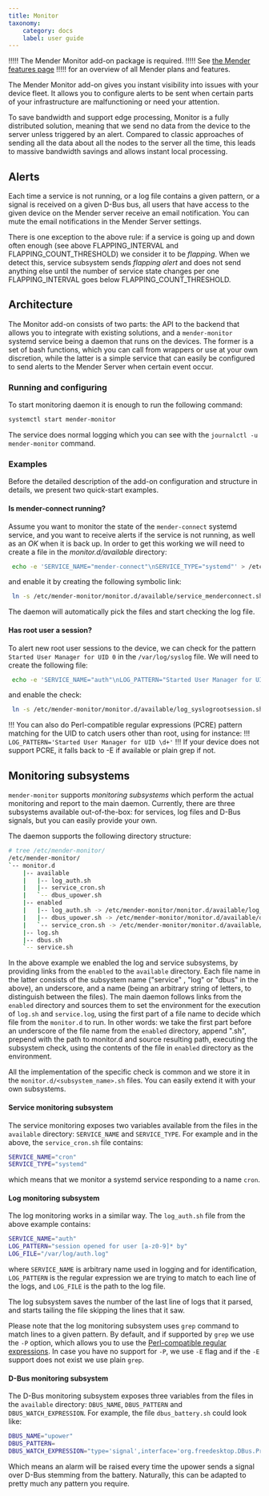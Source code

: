 ```yaml
---
title: Monitor
taxonomy:
    category: docs
    label: user guide
---
```


!!!!! The Mender Monitor add-on package is required.
!!!!! See [the Mender features page](https://mender.io/plans/features?target=_blank)
!!!!! for an overview of all Mender plans and features.

The Mender Monitor add-on gives you instant visibility into issues
with your device fleet. It allows you to configure alerts to be sent when certain
parts of your infrastructure are malfunctioning
or need your attention.

To save bandwidth and support edge processing, Monitor is a fully
distributed solution, meaning that we send no data from the device
to the server unless triggered by an alert. Compared to classic approaches
of sending all the data about all the nodes to the server all the time,
this leads to massive bandwidth savings and allows instant local processing.

## Alerts

Each time a service is not running, or a log file contains a given pattern, or a
signal is received on a given D-Bus bus, all users that have access to the given
device on the Mender server receive an email notification. You can mute the
email notifications in the Mender Server settings.

There is one exception to the above rule: if a service is going 
up and down often enough (see above FLAPPING_INTERVAL and FLAPPING_COUNT_THRESHOLD)
we consider it to be _flapping_. When we detect this, service subsystem sends
_flapping alert_ and does not send anything else until the number of service
state changes per one FLAPPING_INTERVAL goes below FLAPPING_COUNT_THRESHOLD.

## Architecture
The Monitor add-on consists of two parts: the API to the backend that allows
you to integrate with existing solutions, and a `mender-monitor`
systemd service being a daemon that runs on the devices.
The former is a set of bash functions, which you can call 
from wrappers or use at your own discretion, while the latter
is a simple service that can easily be configured to send alerts
to the Mender Server when certain event occur.

### Running and configuring
To start monitoring daemon it is enough to run the following
command:
```bash
systemctl start mender-monitor
```
The service does normal logging which you can see with the `journalctl -u mender-monitor`
command.

### Examples
Before the detailed description of the add-on configuration and structure
in details, we present two quick-start examples.

#### Is mender-connect running?
Assume you want to monitor the state of the `mender-connect` systemd service,
and you want to receive alerts if the service is not running,
as well as an _OK_ when it is back up. In order to get this
working we will need to create a file in the _monitor.d/available_
directory:

```bash
 echo -e 'SERVICE_NAME="mender-connect"\nSERVICE_TYPE="systemd"' > /etc/mender-monitor/monitor.d/available/service_menderconnect.sh
```
 
and enable it by creating the following symbolic link:

```bash
 ln -s /etc/mender-monitor/monitor.d/available/service_menderconnect.sh /etc/mender-monitor/monitor.d/enabled/service_menderconnect.sh
```

The daemon will automatically pick the files and start checking the log file.


#### Has root user a session?
To alert new root user sessions to the device, we can check for the pattern
`Started User Manager for UID 0` in the `/var/log/syslog` file.
We will need to create the following file:

```bash
 echo -e 'SERVICE_NAME="auth"\nLOG_PATTERN="Started User Manager for UID 0"\nLOG_FILE="/var/log/syslog"' > /etc/mender-monitor/monitor.d/available/log_syslogrootsession.sh
```

and enable the check:

```bash
 ln -s /etc/mender-monitor/monitor.d/available/log_syslogrootsession.sh /etc/mender-monitor/monitor.d/enabled/log_syslogrootsession.sh
```

!!! You can also do Perl-compatible regular expressions (PCRE) pattern matching for the UID to catch users other than root, using for instance:
!!! `LOG_PATTERN='Started User Manager for UID \d+'`
!!! If your device does not support PCRE, it falls back to -E if available or plain grep if not.

## Monitoring subsystems

`mender-monitor` supports _monitoring subsystems_ which perform the actual
monitoring and report to the main daemon. Currently, there are three subsystems
available out-of-the-box: for services, log files and D-Bus signals, but you can
easily provide your own.

The daemon supports the following directory structure:
```bash
# tree /etc/mender-monitor/
/etc/mender-monitor/
`-- monitor.d
    |-- available
    |   |-- log_auth.sh
    |   |-- service_cron.sh
    |   `-- dbus_upower.sh
    |-- enabled
    |   |-- log_auth.sh -> /etc/mender-monitor/monitor.d/available/log_auth.sh
    |   |-- dbus_upower.sh -> /etc/mender-monitor/monitor.d/available/dbus_upower.sh
    |   `-- service_cron.sh -> /etc/mender-monitor/monitor.d/available/service_cron.sh
    |-- log.sh
    |-- dbus.sh
    `-- service.sh

```
In the above example we enabled the log and service subsystems,
by providing links from the `enabled` to the `available` directory.
Each file name in the latter consists of the subsystem name ("service"
, "log" or "dbus" in the above), an underscore, and a name (being an arbitrary
string of letters, to distinguish between the files). The main daemon
follows links from the `enabled` directory and sources them to set
the environment for the execution of `log.sh` and `service.log`, using
the first part of a file name to decide which file from the `monitor.d`
to run. In other words: we take the first part before an underscore
of the file name from the `enabled` directory, append ".sh", prepend
with the path to monitor.d and source resulting path, executing
the subsystem check, using the contents of the file in `enabled` directory
as the environment.

All the implementation of the specific check is common and we store
it in the `monitor.d/<subsystem_name>.sh` files. You can easily
extend it with your own subsystems.

#### Service monitoring subsystem
The service monitoring exposes two variables available from the files
in the `available` directory: `SERVICE_NAME` and `SERVICE_TYPE`.
For example and in the above, the `service_cron.sh` file contains:

```bash
SERVICE_NAME="cron"
SERVICE_TYPE="systemd"
```

which means that we monitor a systemd service responding to a name 
`cron`.

#### Log monitoring subsystem
The log monitoring works in a similar way. The `log_auth.sh` file
from the above example contains:
```bash
SERVICE_NAME="auth"
LOG_PATTERN="session opened for user [a-z0-9]* by"
LOG_FILE="/var/log/auth.log"
```

where `SERVICE_NAME` is arbitrary name used in logging and for identification,
`LOG_PATTERN` is the regular expression we are trying to match to each
line of the logs, and `LOG_FILE` is the path to the log file.

The log subsystem saves the number of the last line of logs that it parsed,
and starts tailing the file skipping the lines that it saw.

Please note that the log monitoring subsystem uses `grep` command
to match lines to a given pattern. By default, and if supported by `grep`
we use the `-P` option, which allows you to use
the [Perl-compatible regular expressions](https://www.pcre.org/).
In case you have no support for `-P`, we use `-E` flag
and if the `-E` support does not exist we use plain `grep`.

#### D-Bus monitoring subsystem

The D-Bus monitoring subsystem exposes three variables from the files in the
`available` directory: `DBUS_NAME`, `DBUS_PATTERN` and `DBUS_WATCH_EXPRESSION`.
For example, the file `dbus_battery.sh` could look like:

```bash
DBUS_NAME="upower"
DBUS_PATTERN=
DBUS_WATCH_EXPRESSION="type='signal',interface='org.freedesktop.DBus.Properties',member='PropertiesChanged',path=/org/freedesktop/UPower/devices/battery_BAT0"
```

Which means an alarm will be raised every time the upower sends a signal over
D-Bus stemming from the battery. Naturally, this can be adapted to pretty much
any pattern you require.
